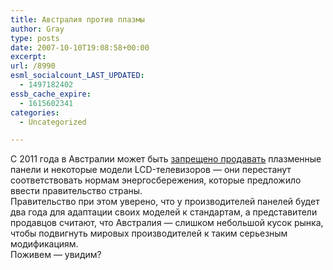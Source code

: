 ```yaml
---
title: Австралия против плазмы
author: Gray
type: posts
date: 2007-10-10T19:08:58+00:00
excerpt:
url: /8990
esml_socialcount_LAST_UPDATED:
  - 1497182402
essb_cache_expire:
  - 1615602341
categories:
  - Uncategorized

---
```








С 2011 года в Австралии может быть <a href="http://abc.net.au/news/stories/2007/10/10/2055587.htm" target="_blank">запрещено продавать</a> плазменные панели и некоторые модели LCD-телевизоров &#8212; они перестанут соответствовать нормам энергосбережения, которые предложило ввести правительство страны.  
Правительство при этом уверено, что у производителей панелей будет два года для адаптации своих моделей к стандартам, а представители продавцов считают, что Австралия &#8212; слишком небольшой кусок рынка, чтобы подвигнуть мировых производителей к таким серьезным модификациям.  
Поживем &#8212; увидим?